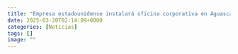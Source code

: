 ```yaml
---
title: "Empresa estadounidense instalará oficina corporativa en Aguascalientes con inversión de 99 mdp"
date: 2025-03-20T02:14:09+0000
categories: [Noticias]
tags: []
image: ""
---
```



    